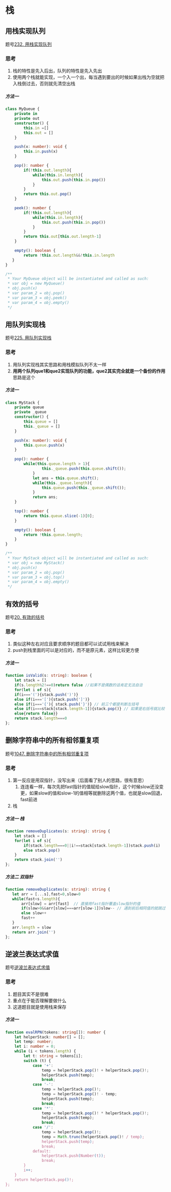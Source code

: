 # 栈

## 用栈实现队列

题号[232. 用栈实现队列](https://leetcode.cn/problems/implement-queue-using-stacks/)

### 思考

1. 栈的特性是先入后出，队列的特性是先入先出
2. 使用两个栈就能实现，一个入一个出，每当遇到要出的时候如果出栈为空就把入栈倒过去，否则就先清空出栈

##### 方法一

```ts
class MyQueue {
    private in
    private out
    constructor() {
        this.in =[]
        this.out = []
    }

    push(x: number): void {
        this.in.push(x)
    }

    pop(): number {
        if(!this.out.length){
            while(this.in.length){
                this.out.push(this.in.pop())
            }
        }
        return this.out.pop()
    }

    peek(): number {
        if(!this.out.length){
            while(this.in.length){
                this.out.push(this.in.pop())
            }
        }
        return this.out[this.out.length-1]
    }

    empty(): boolean {
        return !this.out.length&&!this.in.length
   }
}

/**
 * Your MyQueue object will be instantiated and called as such:
 * var obj = new MyQueue()
 * obj.push(x)
 * var param_2 = obj.pop()
 * var param_3 = obj.peek()
 * var param_4 = obj.empty()
 */
```

## 用队列实现栈

题号[225. 用队列实现栈](https://leetcode.cn/problems/implement-stack-using-queues/)

### 思考

1. 用队列实现栈其实思路和用栈模拟队列不太一样
2. **用两个队列que1和que2实现队列的功能，que2其实完全就是一个备份的作用**思路是这个

##### 方法一

```ts
class MyStack {
    private queue
    private _queue
    constructor() {
        this.queue = []
        this._queue = []
    }

    push(x: number): void {
        this.queue.push(x)
    }

    pop(): number {
        while(this.queue.length > 1){
                this._queue.push(this.queue.shift());
            }
            let ans = this.queue.shift();
            while(this._queue.length){
                this.queue.push(this._queue.shift());
            }
            return ans;
    }

    top(): number {
        return this.queue.slice(-1)[0];
    }

    empty(): boolean {
        return !this.queue.length;
    }
}

/**
 * Your MyStack object will be instantiated and called as such:
 * var obj = new MyStack()
 * obj.push(x)
 * var param_2 = obj.pop()
 * var param_3 = obj.top()
 * var param_4 = obj.empty()
 */
```

## 有效的括号

题号[20. 有效的括号](https://leetcode.cn/problems/valid-parentheses/)

### 思考

1. 类似这种左右对应且要求顺序的题目都可以试试用栈来解决
2. push到栈里面的可以是对应的，而不是原元素，这样比较更方便

##### 方法一

```ts
function isValid(s: string): boolean {
    let stack = []
    if(s.length%2!==0)return false //如果不是偶数的话肯定无法自洽
    for(let i of s){
    if(i==='('){stack.push(')')}
    else if(i==='['){stack.push(']')}
    else if(i==='{'){ stack.push('}')} // 前三个都是判断左括号
    else if(i===stack[stack.length-1]){stack.pop()} // 如果是右括号就比较
    else{return false}}
    return stack.length===0
};
```

## 删除字符串中的所有相邻重复项

题号[1047. 删除字符串中的所有相邻重复项](https://leetcode.cn/problems/remove-all-adjacent-duplicates-in-string/)

### 思考

1. 第一反应是用双指针，没写出来（后面看了别人的思路，很有意思）
   1. 连连看一样，每次先把fast指针的值赋给slow指针，这个时候slow还没变更，如果slow的值和slow-1的值相等就删除这两个值，也就是slow回退，fast前进
2. 栈

##### 方法一 栈

```ts
function removeDuplicates(s: string): string {
    let stack = []
    for(let i of s){
        if(stack.length===0||i!==stack[stack.length-1])stack.push(i)
        else stack.pop()
    }
    return stack.join('')
};
```

##### 方法二 双指针

```ts
function removeDuplicates(s: string): string {
   let arr = [...s],fast=0,slow=0
   while(fast<s.length){
       arr[slow] = arr[fast]  // 直接用fast指针覆盖slow指针的值
       if(slow>0&&arr[slow]===arr[slow-1])slow-- // 遇到前后相同值的就跳过，即slow指针后退一步，下次循环就直接被覆盖掉了
       else slow++
       fast++
   }
   arr.length = slow
   return arr.join('')
};
```

## 逆波兰表达式求值

题号[逆波兰表达式求值](https://leetcode.cn/problems/evaluate-reverse-polish-notation/)

### 思考

1. 题目其实不是很难
2. 重点在于能否理解要做什么
3. 这道题目就是使用栈来保存

##### 方法一

```ts
function evalRPN(tokens: string[]): number {
    let helperStack: number[] = [];
    let temp: number;
    let i: number = 0;
    while (i < tokens.length) {
        let t: string = tokens[i];
        switch (t) {
            case '+':
                temp = helperStack.pop()! + helperStack.pop()!;
                helperStack.push(temp);
                break;
            case '-':
                temp = helperStack.pop()!;
                temp = helperStack.pop()! - temp;
                helperStack.push(temp);
                break;
            case '*':
                temp = helperStack.pop()! * helperStack.pop()!;
                helperStack.push(temp);
                break;
            case '/':
                temp = helperStack.pop()!;
                temp = Math.trunc(helperStack.pop()! / temp);
                helperStack.push(temp);
                break;
            default:
                helperStack.push(Number(t));
                break;
        }
        i++;
    }
    return helperStack.pop()!;
};
```

